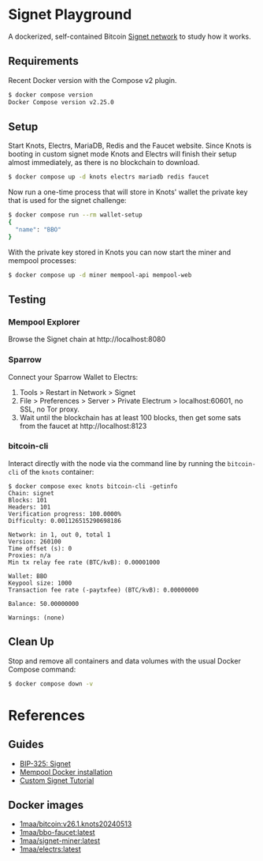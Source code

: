 # Signet Playground

A dockerized, self-contained Bitcoin [Signet network](https://en.bitcoin.it/wiki/Signet) to study how it works.

## Requirements

Recent Docker version with the Compose v2 plugin.

```bash
$ docker compose version
Docker Compose version v2.25.0
```

## Setup

Start Knots, Electrs, MariaDB, Redis and the Faucet website.
Since Knots is booting in custom signet mode Knots and Electrs will finish their setup almost immediately, as there is no blockchain to download.

```bash
$ docker compose up -d knots electrs mariadb redis faucet
```

Now run a one-time process that will store in Knots' wallet the private key that is used for the signet challenge:

```bash
$ docker compose run --rm wallet-setup
{
  "name": "BBO"
}
```

With the private key stored in Knots you can now start the miner and mempool processes:

```bash
$ docker compose up -d miner mempool-api mempool-web
```

## Testing

### Mempool Explorer

Browse the Signet chain at http://localhost:8080

### Sparrow

Connect your Sparrow Wallet to Electrs:

1. Tools > Restart in Network > Signet
2. File > Preferences > Server > Private Electrum > localhost:60601, no SSL, no Tor proxy.
3. Wait until the blockchain has at least 100 blocks, then get some sats from the faucet at http://localhost:8123

### bitcoin-cli

Interact directly with the node via the command line by running the `bitcoin-cli` of the `knots` container:

```shell
$ docker compose exec knots bitcoin-cli -getinfo
Chain: signet
Blocks: 101
Headers: 101
Verification progress: 100.0000%
Difficulty: 0.001126515290698186

Network: in 1, out 0, total 1
Version: 260100
Time offset (s): 0
Proxies: n/a
Min tx relay fee rate (BTC/kvB): 0.00001000

Wallet: BBO
Keypool size: 1000
Transaction fee rate (-paytxfee) (BTC/kvB): 0.00000000

Balance: 50.00000000

Warnings: (none)
```


## Clean Up

Stop and remove all containers and data volumes with the usual Docker Compose command:

```bash
$ docker compose down -v
```


# References

## Guides

* [BIP-325: Signet](https://bips.xyz/325)
* [Mempool Docker installation](https://github.com/mempool/mempool/blob/master/docker/README.md)
* [Custom Signet Tutorial](https://en.bitcoin.it/wiki/Signet#Custom_Signet)

## Docker images

* [1maa/bitcoin:v26.1.knots20240513](https://github.com/BcnBitcoinOnly/docker-knots/blob/master/Dockerfile)
* [1maa/bbo-faucet:latest](https://github.com/BcnBitcoinOnly/bbo-faucet/blob/master/Dockerfile)
* [1maa/signet-miner:latest](https://github.com/1ma/dockertronics/blob/master/bitcoin/signet-miner/Dockerfile)
* [1maa/electrs:latest](https://github.com/1ma/dockertronics/blob/master/electrs/Dockerfile)
